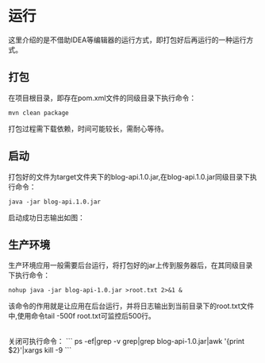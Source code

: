 # 运行

这里介绍的是不借助IDEA等编辑器的运行方式，即打包好后再运行的一种运行方式。

## 打包

在项目根目录，即存在pom.xml文件的同级目录下执行命令：
```
mvn clean package
```
打包过程需下载依赖，时间可能较长，需耐心等待。

## 启动
打包好的文件为target文件夹下的blog-api.1.0.jar,在blog-api.1.0.jar同级目录下执行命令：
```
java -jar blog-api.1.0.jar
```
启动成功日志输出如图：

## 生产环境

生产环境应用一般需要后台运行，将打包好的jar上传到服务器后，在其同级目录下执行命令：

```
nohup java -jar blog-api-1.0.jar >root.txt 2>&1 &
```
该命令的作用就是让应用在后台运行，并将日志输出到当前目录下的root.txt文件中,使用命令tail -500f root.txt可监控后500行。

<br>
关闭可执行命令：
```
ps -ef|grep -v grep|grep blog-api-1.0.jar|awk '{print $2}'|xargs kill -9
```